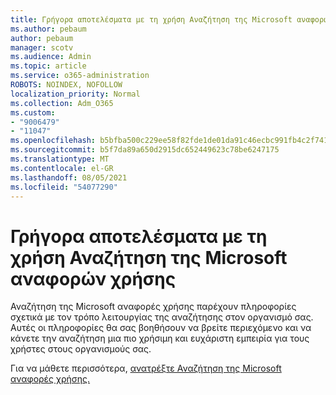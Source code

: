 ```yaml
---
title: Γρήγορα αποτελέσματα με τη χρήση Αναζήτηση της Microsoft αναφορών χρήσης
ms.author: pebaum
author: pebaum
manager: scotv
ms.audience: Admin
ms.topic: article
ms.service: o365-administration
ROBOTS: NOINDEX, NOFOLLOW
localization_priority: Normal
ms.collection: Adm_O365
ms.custom:
- "9006479"
- "11047"
ms.openlocfilehash: b5bfba500c229ee58f82fde1de01da91c46ecbc991fb4c2f7418b0dc3bf141e5
ms.sourcegitcommit: b5f7da89a650d2915dc652449623c78be6247175
ms.translationtype: MT
ms.contentlocale: el-GR
ms.lasthandoff: 08/05/2021
ms.locfileid: "54077290"
---
```

# <a name="get-started-with-using-microsoft-search-usage-reports"></a>Γρήγορα αποτελέσματα με τη χρήση Αναζήτηση της Microsoft αναφορών χρήσης

Αναζήτηση της Microsoft αναφορές χρήσης παρέχουν πληροφορίες σχετικά με τον τρόπο λειτουργίας της αναζήτησης στον οργανισμό σας. Αυτές οι πληροφορίες θα σας βοηθήσουν να βρείτε περιεχόμενο και να κάνετε την αναζήτηση μια πιο χρήσιμη και ευχάριστη εμπειρία για τους χρήστες στους οργανισμούς σας.

Για να μάθετε περισσότερα, [ανατρέξτε Αναζήτηση της Microsoft αναφορές χρήσης.](https://go.microsoft.com/fwlink/?linkid=2152048)
